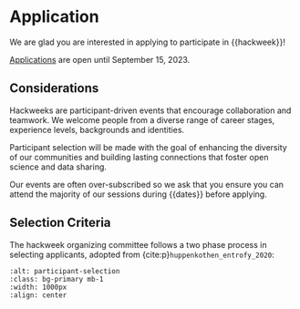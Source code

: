 # Application

We are glad you are interested in applying to participate in {{hackweek}}! 

[Applications](https://washington.co1.qualtrics.com/jfe/form/SV_4GjwMl2RgEpeIoC) are open until September 15, 2023.

## Considerations

Hackweeks are participant-driven events that encourage collaboration and teamwork. We welcome people from a diverse range of career stages, experience levels, backgrounds and identities.

Participant selection will be made with the goal of enhancing the diversity of our communities and building lasting connections that foster open science and data sharing.

Our events are often over-subscribed so we ask that you ensure you can attend the majority of our sessions during {{dates}} before applying.


## Selection Criteria

The hackweek organizing committee follows a two phase process in selecting applicants, adopted from {cite:p}`huppenkothen_entrofy_2020`:

```{image} img/participant-selection.png
:alt: participant-selection
:class: bg-primary mb-1
:width: 1000px
:align: center
```